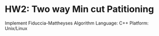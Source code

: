 # HW2: Two way Min cut Patitioning
Implement Fiduccia-Mattheyses Algorithm
Language: C++
Platform: Unix/Linux
